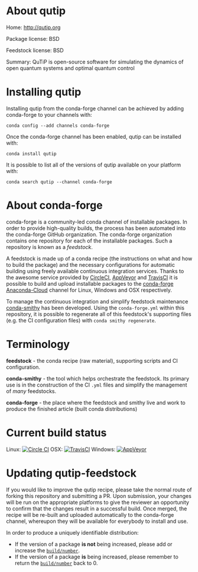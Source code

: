 About qutip
===========

Home: http://qutip.org

Package license: BSD

Feedstock license: BSD

Summary: QuTiP is open-source software for simulating the dynamics of open quantum systems and optimal quantum control



Installing qutip
================

Installing qutip from the conda-forge channel can be achieved by adding conda-forge to your channels with:

```
conda config --add channels conda-forge
```

Once the conda-forge channel has been enabled, qutip can be installed with:

```
conda install qutip
```

It is possible to list all of the versions of qutip available on your platform with:

```
conda search qutip --channel conda-forge
```


About conda-forge
=================

conda-forge is a community-led conda channel of installable packages.
In order to provide high-quality builds, the process has been automated into the
conda-forge GitHub organization. The conda-forge organization contains one repository 
for each of the installable packages. Such a repository is known as a *feedstock*.

A feedstock is made up of a conda recipe (the instructions on what and how to build
the package) and the necessary configurations for automatic building using freely
available continuous integration services. Thanks to the awesome service provided by
[CircleCI](https://circleci.com/), [AppVeyor](http://www.appveyor.com/)
and [TravisCI](https://travis-ci.org/) it is possible to build and upload installable
packages to the [conda-forge](https://anaconda.org/conda-forge)
[Anaconda-Cloud](http://docs.anaconda.org/) channel for Linux, Windows and OSX respectively.

To manage the continuous integration and simplify feedstock maintenance
[conda-smithy](http://github.com/conda-forge/conda-smithy) has been developed.
Using the ``conda-forge.yml`` within this repository, it is possible to regenerate all of
this feedstock's supporting files (e.g. the CI configuration files) with ``conda smithy regenerate``.


Terminology
===========

**feedstock** - the conda recipe (raw material), supporting scripts and CI configuration.

**conda-smithy** - the tool which helps orchestrate the feedstock.
                   Its primary use is in the construction of the CI ``.yml`` files
                   and simplify the management of *many* feedstocks.

**conda-forge** - the place where the feedstock and smithy live and work to
                  produce the finished article (built conda distributions)

Current build status
====================
Linux: [![Circle CI](https://circleci.com/gh/conda-forge/qutip-feedstock.svg?style=svg)](https://circleci.com/gh/conda-forge/qutip-feedstock)
OSX: [![TravisCI](https://travis-ci.org/conda-forge/qutip-feedstock.svg?branch=master)](https://travis-ci.org/conda-forge/qutip-feedstock) 
Windows: [![AppVeyor](https://ci.appveyor.com/api/projects/status/github/conda-forge/qutip-feedstock?svg=True)](https://ci.appveyor.com/project/conda-forge/qutip-feedstock/branch/master)


Updating qutip-feedstock
========================

If you would like to improve the qutip recipe, please take the normal
route of forking this repository and submitting a PR. Upon submission, your changes will
be run on the appropriate platforms to give the reviewer an opportunity to confirm that the
changes result in a successful build. Once merged, the recipe will be re-built and uploaded
automatically to the conda-forge channel, whereupon they will be available for everybody to
install and use.

In order to produce a uniquely identifiable distribution:
 * If the version of a package **is not** being increased, please add or increase
   the [``build/number``](http://conda.pydata.org/docs/building/meta-yaml.html#build-number-and-string). 
 * If the version of a package **is** being increased, please remember to return
   the [``build/number``](http://conda.pydata.org/docs/building/meta-yaml.html#build-number-and-string)
   back to 0.
